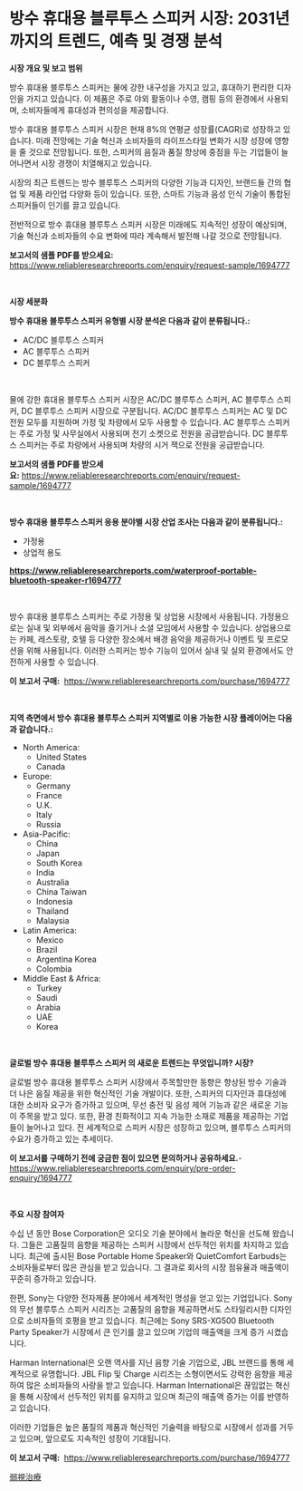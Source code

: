 <p><h1>방수 휴대용 블루투스 스피커 시장: 2031년까지의 트렌드, 예측 및 경쟁 분석</h1></p><p><strong>시장 개요 및 보고 범위</strong></p>
<p><p>방수 휴대용 블루투스 스피커는 물에 강한 내구성을 가지고 있고, 휴대하기 편리한 디자인을 가지고 있습니다. 이 제품은 주로 야외 활동이나 수영, 캠핑 등의 환경에서 사용되며, 소비자들에게 휴대성과 편의성을 제공합니다.</p><p>방수 휴대용 블루투스 스피커 시장은 현재 8%의 연평균 성장률(CAGR)로 성장하고 있습니다. 미래 전망에는 기술 혁신과 소비자들의 라이프스타일 변화가 시장 성장에 영향을 줄 것으로 전망됩니다. 또한, 스피커의 음질과 품질 향상에 중점을 두는 기업들이 늘어나면서 시장 경쟁이 치열해지고 있습니다.</p><p>시장의 최근 트렌드는 방수 블루투스 스피커의 다양한 기능과 디자인, 브랜드들 간의 협업 및 제품 라인업 다양화 등이 있습니다. 또한, 스마트 기능과 음성 인식 기술이 통합된 스피커들이 인기를 끌고 있습니다.</p><p>전반적으로 방수 휴대용 블루투스 스피커 시장은 미래에도 지속적인 성장이 예상되며, 기술 혁신과 소비자들의 수요 변화에 따라 계속해서 발전해 나갈 것으로 전망됩니다.</p></p>
<p><strong>보고서의 샘플 PDF를 받으세요:</strong> <a href="https://www.reliableresearchreports.com/enquiry/request-sample/1694777">https://www.reliableresearchreports.com/enquiry/request-sample/1694777</a></p>
<p>&nbsp;</p>
<p><strong>시장 세분화</strong></p>
<p><strong>방수 휴대용 블루투스 스피커 유형별 시장 분석은 다음과 같이 분류됩니다.:</strong></p>
<p><ul><li>AC/DC 블루투스 스피커</li><li>AC 블루투스 스피커</li><li>DC 블루투스 스피커</li></ul></p>
<p>&nbsp;</p>
<p><p>물에 강한 휴대용 블루투스 스피커 시장은 AC/DC 블루투스 스피커, AC 블루투스 스피커, DC 블루투스 스피커 시장으로 구분됩니다. AC/DC 블루투스 스피커는 AC 및 DC 전원 모두를 지원하며 가정 및 차량에서 모두 사용할 수 있습니다. AC 블루투스 스피커는 주로 가정 및 사무실에서 사용되며 전기 소켓으로 전원을 공급받습니다. DC 블루투스 스피커는 주로 차량에서 사용되며 차량의 시거 잭으로 전원을 공급받습니다.</p></p>
<p><strong>보고서의 샘플 PDF를 받으세요:</strong>&nbsp;<a href="https://www.reliableresearchreports.com/enquiry/request-sample/1694777">https://www.reliableresearchreports.com/enquiry/request-sample/1694777</a></p>
<p>&nbsp;</p>
<p><strong> 방수 휴대용 블루투스 스피커 응용 분야별 시장 산업 조사는 다음과 같이 분류됩니다.:</strong></p>
<p><ul><li>가정용</li><li>상업적 용도</li></ul></p>
<p><strong><a href="https://www.reliableresearchreports.com/waterproof-portable-bluetooth-speaker-r1694777">https://www.reliableresearchreports.com/waterproof-portable-bluetooth-speaker-r1694777</a></strong></p>
<p>&nbsp;</p>
<p><p>방수 휴대용 블루투스 스피커는 주로 가정용 및 상업용 시장에서 사용됩니다. 가정용으로는 실내 및 외부에서 음악을 즐기거나 소셜 모임에서 사용할 수 있습니다. 상업용으로는 카페, 레스토랑, 호텔 등 다양한 장소에서 배경 음악을 제공하거나 이벤트 및 프로모션을 위해 사용됩니다. 이러한 스피커는 방수 기능이 있어서 실내 및 실외 환경에서도 안전하게 사용할 수 있습니다.</p></p>
<p><strong>이 보고서 구매:</strong>&nbsp; <a href="https://www.reliableresearchreports.com/purchase/1694777">https://www.reliableresearchreports.com/purchase/1694777</a></p>
<p>&nbsp;</p>
<p><strong>지역 측면에서 방수 휴대용 블루투스 스피커 지역별로 이용 가능한 시장 플레이어는 다음과 같습니다.:</strong></p>
<p><ul>
    <li>
        North America:
        <ul>
            <li>United States</li>
            <li>Canada</li>
        </ul>
    </li>
    <li>
        Europe:
        <ul>
            <li>Germany</li>
            <li>France</li>
            <li>U.K.</li>
            <li>Italy</li>
            <li>Russia</li>
        </ul>
    </li>
    <li>
        Asia-Pacific:
        <ul>
            <li>China</li>
            <li>Japan</li>
            <li>South Korea</li>
            <li>India</li>
            <li>Australia</li>
            <li>China Taiwan</li>
            <li>Indonesia</li>
            <li>Thailand</li>
            <li>Malaysia</li>
        </ul>
    </li>
    <li>
        Latin America:
        <ul>
            <li>Mexico</li>
            <li>Brazil</li>
            <li>Argentina Korea</li>
            <li>Colombia</li>
        </ul>
    </li>
    <li>
        Middle East & Africa:
        <ul>
            <li>Turkey</li>
            <li>Saudi</li>
            <li>Arabia</li>
            <li>UAE</li>
            <li>Korea</li>
        </ul>
    </li>
    </ul></p>
<p>&nbsp;</p>
<p><strong>글로벌 방수 휴대용 블루투스 스피커 의 새로운 트렌드는 무엇입니까? 시장?</strong></p>
<p><p>글로벌 방수 휴대용 블루투스 스피커 시장에서 주목할만한 동향은 향상된 방수 기술과 더 나은 음질 제공을 위한 혁신적인 기술 개발이다. 또한, 스피커의 디자인과 휴대성에 대한 소비자 요구가 증가하고 있으며, 무선 충전 및 음성 제어 기능과 같은 새로운 기능이 주목을 받고 있다. 또한, 환경 친화적이고 지속 가능한 소재로 제품을 제공하는 기업들이 늘어나고 있다. 전 세계적으로 스피커 시장은 성장하고 있으며, 블루투스 스피커의 수요가 증가하고 있는 추세이다.</p></p>
<p><strong>이 보고서를 구매하기 전에 궁금한 점이 있으면 문의하거나 공유하세요.</strong>- <a href="https://www.reliableresearchreports.com/enquiry/pre-order-enquiry/1694777">https://www.reliableresearchreports.com/enquiry/pre-order-enquiry/1694777</a></p>
<p>&nbsp;</p>
<p><strong>주요 시장 참여자</strong></p>
<p><p>수십 년 동안 Bose Corporation은 오디오 기술 분야에서 놀라운 혁신을 선도해 왔습니다. 그들은 고품질의 음향을 제공하는 스피커 시장에서 선두적인 위치를 차지하고 있습니다. 최근에 출시된 Bose Portable Home Speaker와 QuietComfort Earbuds는 소비자들로부터 많은 관심을 받고 있습니다. 그 결과로 회사의 시장 점유율과 매출액이 꾸준히 증가하고 있습니다.</p><p>한편, Sony는 다양한 전자제품 분야에서 세계적인 명성을 얻고 있는 기업입니다. Sony의 무선 블루투스 스피커 시리즈는 고품질의 음향을 제공하면서도 스타일리시한 디자인으로 소비자들의 호평을 받고 있습니다. 최근에는 Sony SRS-XG500 Bluetooth Party Speaker가 시장에서 큰 인기를 끌고 있으며 기업의 매출액을 크게 증가 시켰습니다.</p><p>Harman International은 오랜 역사를 지닌 음향 기술 기업으로, JBL 브랜드를 통해 세계적으로 유명합니다. JBL Flip 및 Charge 시리즈는 소형이면서도 강력한 음향을 제공하여 많은 소비자들의 사랑을 받고 있습니다. Harman International은 끊임없는 혁신을 통해 시장에서 선두적인 위치를 유지하고 있으며 최근의 매출액 증가는 이를 반영하고 있습니다.</p><p>이러한 기업들은 높은 품질의 제품과 혁신적인 기술력을 바탕으로 시장에서 성과를 거두고 있으며, 앞으로도 지속적인 성장이 기대됩니다.</p></p>
<p><strong>이 보고서 구매:</strong>&nbsp;&nbsp;<a href="https://www.reliableresearchreports.com/purchase/1694777">https://www.reliableresearchreports.com/purchase/1694777</a></p>
<p><p><a href="https://github.com/MosesSpinka1914/Market-Research-Report-List-1/blob/main/969571430694.md">弱視治療</a></p></p>